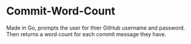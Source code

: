 # Commit-Word-Count
Made in Go, prompts the user for thier GitHub username and password. Then returns a word count for each commit message they have.
